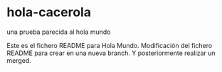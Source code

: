 hola-cacerola
=============

una prueba parecida al hola mundo

Este es el fichero README para Hola Mundo. Modificación del fichero README para crear en una nueva branch. Y posteriormente realizar un merged.
